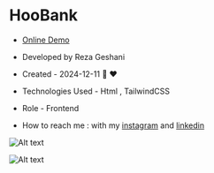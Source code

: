 # HooBank

- [Online Demo](https://rezageshaniweb.github.io/HooBank/)

- Developed by Reza Geshani

- Created - 2024-12-11 &#x1F5A4; &#10084;
  
- Technologies Used - Html , TailwindCSS

- Role - Frontend

- How to reach me : with my [instagram](https://www.instagram.com/rezageshani_web) and [linkedin](http://www.linkedin.com/in/reza-geshani-web)


![Alt text](https://github.com/user-attachments/assets/57211913-c9fc-4b7f-aba5-af46cefb3200)

![Alt text](https://github.com/user-attachments/assets/35ca084e-04f8-4f61-ac68-7e8963285906)

